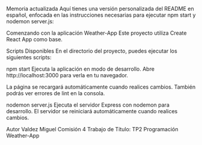 
Memoria actualizada
Aquí tienes una versión personalizada del README en español, enfocada en las instrucciones necesarias para ejecutar npm start y nodemon server.js:

Comenzando con la aplicación Weather-App
Este proyecto utiliza Create React App como base.

Scripts Disponibles
En el directorio del proyecto, puedes ejecutar los siguientes scripts:

npm start
Ejecuta la aplicación en modo de desarrollo.
Abre http://localhost:3000 para verla en tu navegador.

La página se recargará automáticamente cuando realices cambios.
También podrás ver errores de lint en la consola.

nodemon server.js
Ejecuta el servidor Express con nodemon para desarrollo.
El servidor se reiniciará automáticamente cuando realices cambios.

Autor
Valdez Miguel
Comisión 4
Trabajo de Título: TP2 Programación Weather-App

